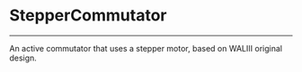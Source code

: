 # StepperCommutator
-------------------

An active commutator that uses a stepper motor, based on WALIII original design. 
